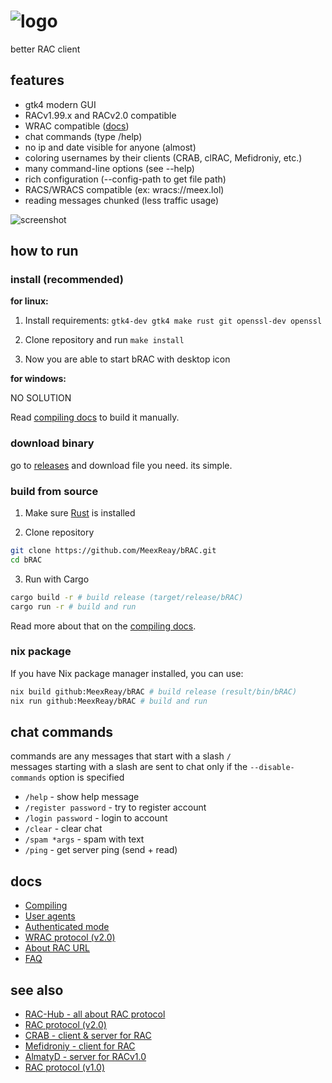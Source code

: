# ![logo](misc/logo.gif)
<!--
[<img src="https://github.com/user-attachments/assets/f2be5caa-6246-4a6a-9bee-2b53086f9afb" height="30">]()
[<img src="https://github.com/user-attachments/assets/4d35191d-1dbc-4391-a761-6ae7f76ba7af" height="30">]()
[<img src="https://img.shields.io/badge/Bitcoin-000?style=for-the-badge&logo=bitcoin&logoColor=white">](https://meex.lol/bitcoin)
-->

better RAC client

## features

- gtk4 modern GUI
- RACv1.99.x and RACv2.0 compatible
- WRAC compatible ([docs](docs/wrac.md))
- chat commands (type /help)
- no ip and date visible for anyone (almost)
- coloring usernames by their clients (CRAB, clRAC, Mefidroniy, etc.)
- many command-line options (see --help)
- rich configuration (--config-path to get file path)
- RACS/WRACS compatible (ex: wracs://meex.lol)
- reading messages chunked (less traffic usage)

![screenshot](misc/image.png)

## how to run

### install (recommended)

**for linux:**

1. Install requirements: `gtk4-dev gtk4 make rust git openssl-dev openssl`

2. Clone repository and run `make install`

3. Now you are able to start bRAC with desktop icon

**for windows:**

NO SOLUTION

Read [compiling docs](docs/compiling.md) to build it manually.

### download binary

go to [releases](https://github.com/MeexReay/bRAC/releases/latest) and download file you need. its simple.

### build from source

1. Make sure [Rust](https://www.rust-lang.org/tools/install) is installed

2. Clone repository
```bash
git clone https://github.com/MeexReay/bRAC.git
cd bRAC
```

3. Run with Cargo
```bash
cargo build -r # build release (target/release/bRAC) 
cargo run -r # build and run
```

Read more about that on the [compiling docs](docs/compiling.md).

### nix package

If you have Nix package manager installed, you can use:

```bash
nix build github:MeexReay/bRAC # build release (result/bin/bRAC)
nix run github:MeexReay/bRAC # build and run
```

## chat commands

commands are any messages that start with a slash `/` \
messages starting with a slash are sent to chat only if the `--disable-commands` option is specified

- `/help` - show help message
- `/register password` - try to register account
- `/login password` - login to account
- `/clear` - clear chat
- `/spam *args` - spam with text
- `/ping` - get server ping (send + read)

## docs

- [Compiling](docs/compiling.md)
- [User agents](docs/user_agents.md)
- [Authenticated mode](docs/auth_mode.md)
- [WRAC protocol (v2.0)](docs/wrac.md)
- [About RAC URL](docs/url.md)
- [FAQ](docs/faq.md)

## see also

- [RAC-Hub - all about RAC protocol](https://the-stratosphere-solutions.github.io/RAC-Hub/)
- [RAC protocol (v2.0)](https://gitea.bedohswe.eu.org/pixtaded/crab#rac-protocol)
- [CRAB - client & server for RAC](https://gitea.bedohswe.eu.org/pixtaded/crab)
- [Mefidroniy - client for RAC](https://github.com/OctoBanon-Main/mefedroniy-client)
- [AlmatyD - server for RACv1.0](https://gitea.bedohswe.eu.org/bedohswe/almatyd)
- [RAC protocol (v1.0)](https://bedohswe.eu.org/text/rac/protocol.md.html)
